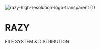 ![razy-high-resolution-logo-transparent (1)](https://github.com/ayoubgorry/RAZY/assets/146426121/6539b4c0-50b8-4b5e-9f9b-f9da78bd8da2)
# RAZY
FILE SYSTEM &amp; DISTRIBUTION 
